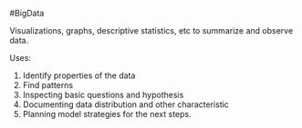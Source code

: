 #BigData 

Visualizations, graphs, descriptive statistics, etc to summarize and observe data.

Uses:
1. Identify properties of the data
2. Find patterns
3. Inspecting basic questions and hypothesis
4. Documenting data distribution and other characteristic
5. Planning model strategies for the next steps.